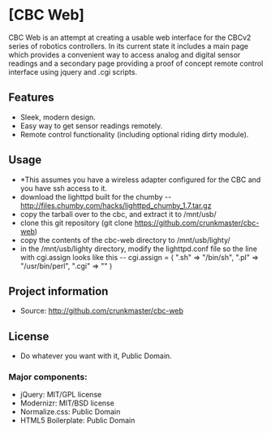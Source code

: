 # [CBC Web]

CBC Web is an attempt at creating a usable web interface for the CBCv2 series of robotics controllers. In its current state it includes a main page which provides a convenient way to access analog and digital sensor readings and a secondary page providing a proof of concept remote control interface using jquery and .cgi scripts.

## Features

* Sleek, modern design.
* Easy way to get sensor readings remotely.
* Remote control functionality (including optional riding dirty module).

## Usage

* *This assumes you have a wireless adapter configured for the CBC and you have ssh access to it.
* download the lighttpd built for the chumby -- http://files.chumby.com/hacks/lighttpd_chumby_1.7.tar.gz
* copy the tarball over to the cbc, and extract it to /mnt/usb/
* clone this git repository (git clone https://github.com/crunkmaster/cbc-web)
* copy the contents of the cbc-web directory to /mnt/usb/lighty/
* in the /mnt/usb/lighty directory, modify the lighttpd.conf file so the line with cgi.assign looks like this -- cgi.assign = ( ".sh" => "/bin/sh", ".pl" => "/usr/bin/perl", ".cgi" => "" )

## Project information

* Source: http://github.com/crunkmaster/cbc-web

## License

* Do whatever you want with it, Public Domain.

### Major components:

* jQuery: MIT/GPL license
* Modernizr: MIT/BSD license
* Normalize.css: Public Domain
* HTML5 Boilerplate: Public Domain
